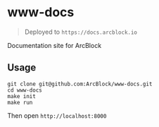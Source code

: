 # www-docs

> Deployed to `https://docs.arcblock.io`

Documentation site for ArcBlock

## Usage

```shell
git clone git@github.com:ArcBlock/www-docs.git
cd www-docs
make init
make run
```

Then open `http://localhost:8000`
